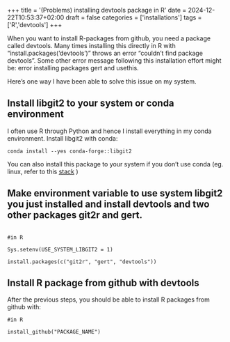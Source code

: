 +++
title = '(Problems) installing devtools package in R'
date = 2024-12-22T10:53:37+02:00
draft = false
categories = ['installations']
tags = ['R','devtools']
+++


When you want to install R-packages from github, you need a package called devtools. 
Many times installing this directly in R with “install.packages(’devtools’)” 
throws an error “couldn’t find package devtools”. Some other error message 
following this installation effort might be: error installing packages gert and usethis. 

Here’s one way I have been able to solve this issue on my system.

## Install libgit2 to your system or conda environment

I often use R through Python and hence I install everything in my conda environment.
Install libgit2 with conda:


```bash{}
conda install --yes conda-forge::libgit2
```

You can also install this package to your system if you don’t use conda 
(eg. linux, refer to this [stack](https://stackoverflow.com/questions/65853618/installation-of-package-devtools-had-non-zero-exit-status-r-packge-or-r-stud) )

## Make environment variable to use system libgit2 you just installed and install devtools and two other packages git2r and gert.

```R{}

#in R

Sys.setenv(USE_SYSTEM_LIBGIT2 = 1)

install.packages(c("git2r", "gert", "devtools"))
```

## Install R package from github with devtools

After the previous steps, you should be able to install R packages from github with:

```R{}
#in R

install_github("PACKAGE_NAME")
```




